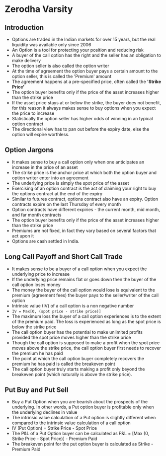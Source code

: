 
# Zerodha Varsity

## Introduction

- Options are traded in the Indian markets for over 15 years, but the real liquidity was available only since 2006
- An Option is a tool for protecting your position and reducing risk
- A buyer of the call option has the right and the seller has an obligation to make delivery
- The option seller is also called the option writer
- At the time of agreement the option buyer pays a certain amount to the option seller, this is called the 'Premium' amount
- The agreement happens at a pre-specified price, often called the **'Strike Price'**
- The option buyer benefits only if the price of the asset increases higher than the strike price
- If the asset price stays at or below the strike, the buyer does not benefit, for this reason it always makes sense to buy options when you expect the price to increase
- Statistically the option seller has higher odds of winning in an typical option
contract
- The directional view has to pan out before the expiry date, else the option will expire worthless.

## Option Jargons

- It makes sense to buy a call option only when one anticipates an increase in the price of an asset
- The strike price is the anchor price at which both the option buyer and option writer enter into an agreement
- The underlying price is simply the spot price of the asset
- Exercising of an option contract is the act of claiming your right to buy the options contract at the end of the expiry
- Similar to futures contract, options contract also have an expiry. Option contracts expire on the last Thursday of every month
- Option contracts have different expiries - the current month, mid month, and far month contracts
- The option buyer benefits only if the price of the asset increases higher than the strike price
- Premiums are not fixed, in fact they vary based on several factors that act upon it
- Options are cash settled in India.

## Long Call Payoff and Short Call Trade

- It makes sense to be a buyer of a call option when you expect the underlying price to increase
- If the underlying price remains flat or goes down then the buyer of the call option loses money
- The money the buyer of the call option would lose is equivalent to the premium (agreement fees) the buyer pays to the seller/writer of the call option
- Intrinsic value (IV) of a call option is a non negative number
- `IV = Max[O, (spot price - strike price)]`
- The maximum loss the buyer of a call option experiences is to the extent of the premium paid. The loss is experienced as long as the spot price is below the strike price
- The call option buyer has the potential to make unlimited profits provided the spot price moves higher than the strike price
- Though the call option is supposed to make a profit when the spot price moves above the strike price, the call option buyer first needs to recover the premium he has paid
- The point at which the call option buyer completely recovers the premium he has paid is called the breakeven point
- The call option buyer truly starts making a profit only beyond the breakeven point (which naturally is above the strike price).

## Put Buy and Put Sell

- Buy a Put Option when you are bearish about the prospects of the underlying. In other words, a Put option buyer is profitable only when the underlying declines in value
- The intrinsic value calculation of a Put option is slightly different when compared to the intrinsic value calculation of a call option
- IV (Put Option) = Strike Price - Spot Price
- The P&L of a Put Option buyer can be calculated as P&L = [Max (0, Strike Price - Spot Price)] - Premium Paid
- The breakeven point for the put option buyer is calculated as Strike - Premium Paid

